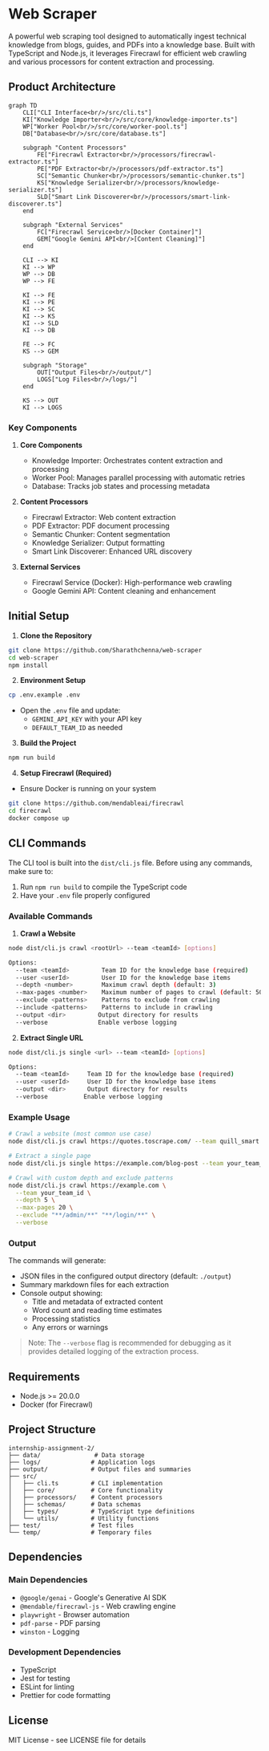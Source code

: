 # Web Scraper

A powerful web scraping tool designed to automatically ingest technical knowledge from blogs, guides, and PDFs into a knowledge base. Built with TypeScript and Node.js, it leverages Firecrawl for efficient web crawling and various processors for content extraction and processing.

## Product Architecture

```mermaid
graph TD
    CLI["CLI Interface<br/>/src/cli.ts"]
    KI["Knowledge Importer<br/>/src/core/knowledge-importer.ts"]
    WP["Worker Pool<br/>/src/core/worker-pool.ts"]
    DB["Database<br/>/src/core/database.ts"]
    
    subgraph "Content Processors"
        FE["Firecrawl Extractor<br/>/processors/firecrawl-extractor.ts"]
        PE["PDF Extractor<br/>/processors/pdf-extractor.ts"]
        SC["Semantic Chunker<br/>/processors/semantic-chunker.ts"]
        KS["Knowledge Serializer<br/>/processors/knowledge-serializer.ts"]
        SLD["Smart Link Discoverer<br/>/processors/smart-link-discoverer.ts"]
    end
    
    subgraph "External Services"
        FC["Firecrawl Service<br/>[Docker Container]"]
        GEM["Google Gemini API<br/>[Content Cleaning]"]
    end
    
    CLI --> KI
    KI --> WP
    WP --> DB
    WP --> FE
    
    KI --> FE
    KI --> PE
    KI --> SC
    KI --> KS
    KI --> SLD
    KI --> DB
    
    FE --> FC
    KS --> GEM
    
    subgraph "Storage"
        OUT["Output Files<br/>/output/"]
        LOGS["Log Files<br/>/logs/"]
    end
    
    KS --> OUT
    KI --> LOGS
```

### Key Components

1. **Core Components**
   - Knowledge Importer: Orchestrates content extraction and processing
   - Worker Pool: Manages parallel processing with automatic retries
   - Database: Tracks job states and processing metadata

2. **Content Processors**
   - Firecrawl Extractor: Web content extraction
   - PDF Extractor: PDF document processing
   - Semantic Chunker: Content segmentation
   - Knowledge Serializer: Output formatting
   - Smart Link Discoverer: Enhanced URL discovery

3. **External Services**
   - Firecrawl Service (Docker): High-performance web crawling
   - Google Gemini API: Content cleaning and enhancement


## Initial Setup

1. **Clone the Repository**
```bash
git clone https://github.com/Sharathchenna/web-scraper
cd web-scraper
npm install
```

2. **Environment Setup**
```bash
cp .env.example .env
```
- Open the `.env` file and update:
  - `GEMINI_API_KEY` with your API key
  - `DEFAULT_TEAM_ID` as needed

3. **Build the Project**
```bash
npm run build
```

4. **Setup Firecrawl (Required)**
- Ensure Docker is running on your system
```bash
git clone https://github.com/mendableai/firecrawl
cd firecrawl
docker compose up
```

## CLI Commands

The CLI tool is built into the `dist/cli.js` file. Before using any commands, make sure to:
1. Run `npm run build` to compile the TypeScript code
2. Have your `.env` file properly configured

### Available Commands

1. **Crawl a Website**
```bash
node dist/cli.js crawl <rootUrl> --team <teamId> [options]

Options:
  --team <teamId>         Team ID for the knowledge base (required)
  --user <userId>         User ID for the knowledge base items
  --depth <number>        Maximum crawl depth (default: 3)
  --max-pages <number>    Maximum number of pages to crawl (default: 50)
  --exclude <patterns>    Patterns to exclude from crawling
  --include <patterns>    Patterns to include in crawling
  --output <dir>         Output directory for results
  --verbose              Enable verbose logging
```

2. **Extract Single URL**
```bash
node dist/cli.js single <url> --team <teamId> [options]

Options:
  --team <teamId>     Team ID for the knowledge base (required)
  --user <userId>     User ID for the knowledge base items
  --output <dir>      Output directory for results
  --verbose          Enable verbose logging
```

### Example Usage

```bash
# Crawl a website (most common use case)
node dist/cli.js crawl https://quotes.toscrape.com/ --team quill_smart --max-pages 10 --verbose

# Extract a single page
node dist/cli.js single https://example.com/blog-post --team your_team_id --verbose

# Crawl with custom depth and exclude patterns
node dist/cli.js crawl https://example.com \
  --team your_team_id \
  --depth 5 \
  --max-pages 20 \
  --exclude "**/admin/**" "**/login/**" \
  --verbose
```

### Output

The commands will generate:
- JSON files in the configured output directory (default: `./output`)
- Summary markdown files for each extraction
- Console output showing:
  - Title and metadata of extracted content
  - Word count and reading time estimates
  - Processing statistics
  - Any errors or warnings

> Note: The `--verbose` flag is recommended for debugging as it provides detailed logging of the extraction process.

## Requirements

- Node.js >= 20.0.0
- Docker (for Firecrawl)

## Project Structure
```
internship-assignment-2/
├── data/               # Data storage
├── logs/              # Application logs
├── output/            # Output files and summaries
├── src/
│   ├── cli.ts         # CLI implementation
│   ├── core/          # Core functionality
│   ├── processors/    # Content processors
│   ├── schemas/       # Data schemas
│   ├── types/         # TypeScript type definitions
│   └── utils/         # Utility functions
├── test/              # Test files
└── temp/              # Temporary files
```

## Dependencies

### Main Dependencies
- `@google/genai` - Google's Generative AI SDK
- `@mendable/firecrawl-js` - Web crawling engine
- `playwright` - Browser automation
- `pdf-parse` - PDF parsing
- `winston` - Logging

### Development Dependencies
- TypeScript
- Jest for testing
- ESLint for linting
- Prettier for code formatting

## License

MIT License - see LICENSE file for details
